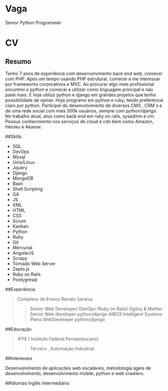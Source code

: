 # Vaga
Senior Python  Programmer


# CV
## Resumo
Tenho 7 anos de experiência com desenvolvimento back end web, comecei com PHP. Após
um tempo usando PHP estrutural, comecei a me interessar por frameworks corporativos e
MVC. Ao procurar algo mais profissional encontrei o python e comecei a utilizar como
linguagem principal e não parei mais. E hoje utilizo python e django em grandes projetos
que tenho possibilidade de opinar. Hoje programo em python e ruby, tendo preferência claro
por python. Participei do desenvolvimento de diversos CMS , CRM`s e de uma rede social
com mais 500k usuários, sempre com python/django. No trabalho atual, atuo como back
end em ruby on rails, sysadmin e cm. Possuo conhecimento nos serviços de cloud e cdn bem
como Amazon, Heroku e Akamai.

##Skills
*   SQL
*   DevOps
*   Mysql
*   Unix/Linux
*   Jquery
*   Django
*   MongoDB
*   Bash
*   Shell Scripting
*   GA
*   JS
*   XML
*   HTML
*   CSS
*   Scrum
*   Kanban
*   Python
*   Ruby
*   Git
*   Mercurial
*   AngularJS
*   Scrapy
*   Tornado Web Server
*   Zepto.js
*   Ruby on Rails
*   Postygresql

##Experiência
>Complexo de Ensino Renato Saraiva
>> Senior Web Developer/ DevOps (Ruby on Rails)
>Ogilvy & Mather
>> Senior Web developer python/django
>AIBOX Intelligent Systems
>> Pleno WebDeveloper python/django

##Educação
>IFPE ( Instituto Federal Pernambucano)
>>Técnico , Automação Industrial 

##Interesses

Desenvolvimento de aplicações web escaláveis, metodologia ágeis de desenvolvimento, desenvolvimento mobile, python e web crawlers.

##Idiomas
Inglês Intermediário
